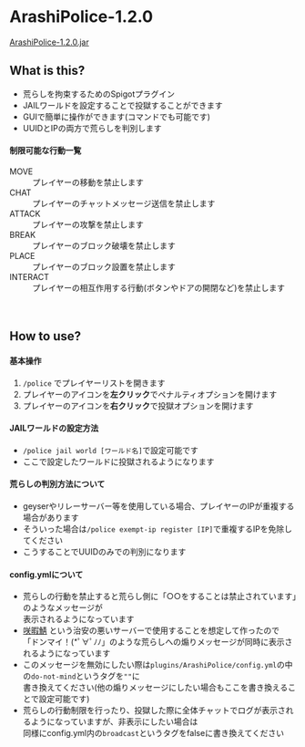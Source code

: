 # ArashiPolice-1.2.0  
[ArashiPolice-1.2.0.jar](https://github.com/Smile-NS/ArashiPolice/raw/master/target/ArashiPolice-1.2.0.jar)
## What is this?
* 荒らしを拘束するためのSpigotプラグイン
* JAILワールドを設定することで投獄することができます
* GUIで簡単に操作ができます(コマンドでも可能です)
* UUIDとIPの両方で荒らしを判別します
#### 制限可能な行動一覧
<dl>
  <dt>MOVE</dt>
  <dd>プレイヤーの移動を禁止します</dd>
  <dt>CHAT</dt>
  <dd>プレイヤーのチャットメッセージ送信を禁止します</dd>
  <dt>ATTACK</dt>
  <dd>プレイヤーの攻撃を禁止します</dd>
  <dt>BREAK</dt>
  <dd>プレイヤーのブロック破壊を禁止します</dd>
  <dt>PLACE</dt>
  <dd>プレイヤーのブロック設置を禁止します</dd>
  <dt>INTERACT</dt>
  <dd>プレイヤーの相互作用する行動(ボタンやドアの開閉など)を禁止します</dd>
</dl>　　

## How to use?
#### 基本操作
1. `/police` でプレイヤーリストを開きます
2. プレイヤーのアイコンを**左クリック**でペナルティオプションを開けます
3. プレイヤーのアイコンを**右クリック**で投獄オプションを開けます
#### JAILワールドの設定方法
* `/police jail world [ワールド名]`で設定可能です
* ここで設定したワールドに投獄されるようになります
#### 荒らしの判別方法について
* geyserやリレーサーバー等を使用している場合、プレイヤーのIPが重複する場合があります
* そういった場合は`/police exempt-ip register [IP]`で重複するIPを免除してください
* こうすることでUUIDのみでの判別になります
#### config.ymlについて
* 荒らしの行動を禁止すると荒らし側に「○○をすることは禁止されています」のようなメッセージが  
  表示されるようになっています
* [咲暇鯖](https://minecraft.jp/servers/saki269.ddns.net?__cf_chl_jschl_tk__=20790ab2022926856f921de77b038446318d7481-1617342096-0-ASGGBINpJcJSLSSwogMAL_dhkqQ8KkBEdloHDjnE6Q43fGOKe6gIPF6RwMLNRiUFGkFaSsWsiDVYDu1zqnWpQDeLxFfzVpIBfcvPuM_pLq05CkFOat6gnVGz_gJKx2KfRLdnXaglsBb-k2N3lPf0xO7RA0kHjdi-qe8ZUYL9yGB56-lz6-ELDu44Rg02MRy9HXB_6_z0sYzJxoSYr6OZcWG7t8_MehfETYl4TisPxGBqgJRH9JW16aJkwOI6SIv-0nQSUO7OY5XuNlKPuBiWwtg8vj9q5NTZgA_PVrxXY1lpWcrY5n0Nd6vxC7JQNfQQWmNO0LwwILhWv3r2W1QwjIz7E_1cHRoxcQ2l0XKMu520T6a-fZwOOoOwlLm2EEUebeywb1JTp0z5OHIeszGXHxMaanubQ0YlRMvYXwV-L0BX#/stats) という治安の悪いサーバーで使用することを想定して作ったので  
  「ドンマイ！(*ﾟ∀ﾟﾉﾉ」のような荒らしへの煽りメッセージが同時に表示されるようになっています
* このメッセージを無効にしたい際は`plugins/ArashiPolice/config.yml`の中の`do-not-mind`というタグを`""`に  
  書き換えてください(他の煽りメッセージにしたい場合もここを書き換えることで設定可能です)
* 荒らしの行動制限を行ったり、投獄した際に全体チャットでログが表示されるようになっていますが、非表示にしたい場合は  
  同様にconfig.yml内の`broadcast`というタグをfalseに書き換えてください
  
